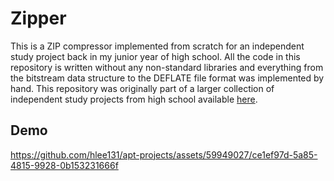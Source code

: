 # Zipper

This is a ZIP compressor implemented from scratch for an independent study project back in my junior year of high school. All the code in this repository is written without any non-standard libraries and everything from the bitstream data structure to the DEFLATE file format was implemented by hand. This repository was originally part of a larger collection of independent study projects from high school available [here](https://github.com/hlee131/apt-projects).

## Demo

https://github.com/hlee131/apt-projects/assets/59949027/ce1ef97d-5a85-4815-9928-0b153231666f
